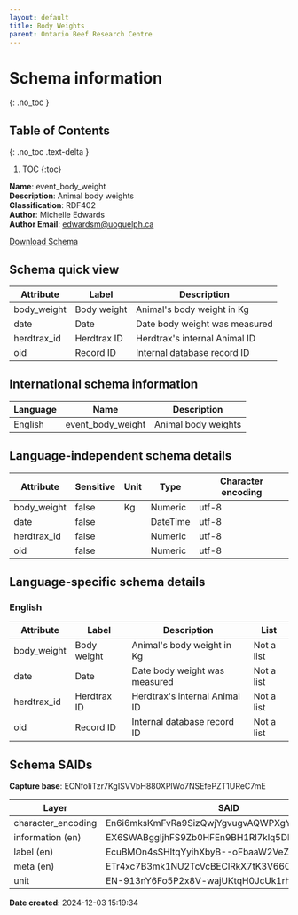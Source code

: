 ```yaml
---
layout: default  
title: Body Weights  
parent: Ontario Beef Research Centre  
---
```


# Schema information
{: .no_toc }

## Table of Contents
{: .no_toc .text-delta }

1. TOC
{:toc}

**Name**: event_body_weight  
**Description**: Animal body weights  
**Classification**: RDF402  
**Author**: Michelle Edwards  
**Author Email**: edwardsm@uoguelph.ca  

[Download Schema](Schema_Event_Body_Weight.zip)

## Schema quick view

| Attribute | Label | Description |
| --- | --- | --- |
| body_weight | Body weight | Animal's body weight in Kg |
| date | Date | Date body weight was measured |
| herdtrax_id | Herdtrax ID | Herdtrax's internal Animal ID |
| oid | Record ID | Internal database record ID |

## International schema information

| Language | Name | Description |
| --- | --- | --- |
| English | event_body_weight | Animal body weights |

## Language-independent schema details

| Attribute | Sensitive | Unit | Type | Character encoding |
| --- | --- | --- | --- | --- |
| body_weight | false | Kg | Numeric | utf-8 |
| date | false |  | DateTime | utf-8 |
| herdtrax_id | false |  | Numeric | utf-8 |
| oid | false |  | Numeric | utf-8 |

## Language-specific schema details

### English

| Attribute | Label | Description | List |
| --- | --- | --- | --- |
| body_weight | Body weight | Animal's body weight in Kg | Not a list |
| date | Date | Date body weight was measured | Not a list |
| herdtrax_id | Herdtrax ID | Herdtrax's internal Animal ID | Not a list |
| oid | Record ID | Internal database record ID | Not a list |

## Schema SAIDs

**Capture base**: ECNfoIiTzr7KgISVVbH880XPlWo7NSEfePZT1UReC7mE

| Layer | SAID |
| --- | --- |
| character_encoding | En6i6mksKmFvRa9SizQwjYgvugvAQWPXgYRHRHS32cgM |
| information (en) | EX6SWABggIjhFS9Zb0HFEn9BH1Rl7klq5DPBI6rKBkoI |
| label (en) | EcuBMOn4sSHltqYyihXbyB--oFbaaW2VeZqBRB1mAl7U |
| meta (en) | ETr4xc7B3mk1NU2TcVcBEClRkX7tK3V66CFpYxNGfKxA |
| unit | EN-913nY6Fo5P2x8V-wajUKtqH0JcUk1rh5Fx3yUYGVA |

**Date created**: 2024-12-03 15:19:34

